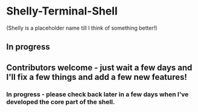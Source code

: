 # Shelly-Terminal-Shell
(Shelly is a placeholder name till I think of something better!)<br>
## In progress

## Contributors welcome - just wait a few days and I'll fix a few things and add a few new features!

### In progress - please check back later in a few days when I've developed the core part of the shell.


